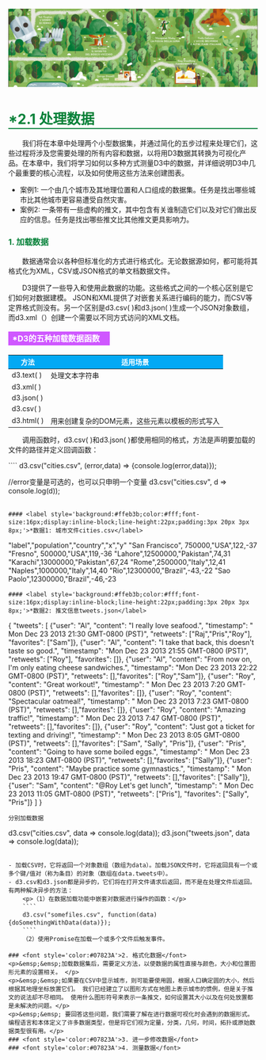 ![PNG](/asset/img/banner1.png)

<h1 style='border-bottom:2px solid #07823A;color:#07823A;'>*2.1 处理数据</h1>

&emsp;&emsp;我们将在本章中处理两个小型数据集，并通过简化的五步过程来处理它们，这些过程将涉及您需要处理的所有内容和数据，以将用D3数据其转换为可视化产品。在本章中，我们将学习如何以多种方式测量D3中的数据，并详细说明D3中几个最重要的核心流程，以及如何使用这些方法来创建图表。
- 案例1: 一个由几个城市及其地理位置和人口组成的数据集。任务是找出哪些城市比其他城市更容易遭受自然灾害。
- 案例2: 一条带有一些虚构的推文，其中包含有关谁制造它们以及对它们做出反应的信息。任务是找出哪些推文比其他推文更具影响力。

### <font style='color:#07823A'>1. 加载数据</font>
<p>&emsp;&emsp;数据通常会以各种但标准化的方式进行格式化。无论数据源如何，都可能将其格式化为XML，CSV或JSON格式的单文档数据文件。</p>
<p>&emsp;&emsp;D3提供了一些导入和使用此数据的功能。这些格式之间的一个核心区别是它们如何对数据建模。 JSON和XML提供了对嵌套关系进行编码的能力，而CSV等定界格式则没有。另一个区别是d3.csv( )和d3.json( )生成一个JSON对象数组，而d3.xml（）创建一个需要以不同方式访问的XML文档。</p>

#### <label style='background:#CF57FF;color:#fff;font-size:16px;display:inline-block;line-height:22px;padding:3px 20px 3px 8px;'>*D3的五种加载数据函数</label>
<table>
    <thead>
        <tr style="background:#03a9f4; color:#fff;">
            <th>方法</th>
            <th>适用场景</th>
        </tr>
    </thead>
    <tbody>
        <tr>
            <td>d3.text( )</td>
            <td>处理文本字符串</td>
        </tr>
        <tr>
            <td>d3.xml( )</td>
            <td></td>
        </tr>
        <tr>
            <td>d3.json( )</td>
            <td></td>
        </tr>
        <tr>
            <td>d3.csv( )</td>
            <td></td>
        </tr>
        <tr>
            <td>d3.html( )</td>
            <td>用来创建复杂的DOM元素，这些元素以模板的形式写入</td>
        </tr>
    </tbody>
</table>

<p>&emsp;&emsp;调用函数时，d3.csv( )和d3.json( )都使用相同的格式，方法是声明要加载的文件的路径并定义回调函数：</p>
````
d3.csv("cities.csv", (error,data) => {console.log(error,data)});

//error变量是可选的，也可以只申明一个变量
d3.csv("cities.csv", d => console.log(d));
````

#### <label style='background:#ffeb3b;color:#fff;font-size:16px;display:inline-block;line-height:22px;padding:3px 20px 3px 8px;'>*数据1: 城市文件cities.csv</label>
````
"label","population","country","x","y"
"San Francisco", 750000,"USA",122,-37
"Fresno", 500000,"USA",119,-36
"Lahore",12500000,"Pakistan",74,31
"Karachi",13000000,"Pakistan",67,24
"Rome",2500000,"Italy",12,41
"Naples",1000000,"Italy",14,40
"Rio",12300000,"Brazil",-43,-22
"Sao Paolo",12300000,"Brazil",-46,-23
````
#### <label style='background:#ffeb3b;color:#fff;font-size:16px;display:inline-block;line-height:22px;padding:3px 20px 3px 8px;'>*数据2: 推文信息tweets.json</label>
````
{
"tweets": [
{"user": "Al", "content": "I really love seafood.",
   "timestamp": " Mon Dec 23 2013 21:30 GMT-0800 (PST)",
   "retweets": ["Raj","Pris","Roy"], "favorites": ["Sam"]},
{"user": "Al", "content": "I take that back, this doesn't taste so good.",
   "timestamp": "Mon Dec 23 2013 21:55 GMT-0800 (PST)",
   "retweets": ["Roy"], "favorites": []},
{"user": "Al",
   "content": "From now on, I'm only eating cheese sandwiches.",
   "timestamp": "Mon Dec 23 2013 22:22 GMT-0800 (PST)",
   "retweets": [],"favorites": ["Roy","Sam"]},
{"user": "Roy", "content": "Great workout!",
   "timestamp": " Mon Dec 23 2013 7:20 GMT-0800 (PST)",
   "retweets": [],"favorites": []},
{"user": "Roy", "content": "Spectacular oatmeal!",
   "timestamp": " Mon Dec 23 2013 7:23 GMT-0800 (PST)",
   "retweets": [],"favorites": []},
{"user": "Roy", "content": "Amazing traffic!",
   "timestamp": " Mon Dec 23 2013 7:47  GMT-0800 (PST)",
   "retweets": [],"favorites": []},
{"user": "Roy", "content": "Just got a ticket for texting and driving!",
   "timestamp": " Mon Dec 23 2013 8:05 GMT-0800 (PST)",
   "retweets": [],"favorites": ["Sam", "Sally", "Pris"]},
{"user": "Pris", "content": "Going to have some boiled eggs.",
   "timestamp": " Mon Dec 23 2013 18:23 GMT-0800 (PST)",
   "retweets": [],"favorites": ["Sally"]},
{"user": "Pris", "content": "Maybe practice some gymnastics.",
   "timestamp": " Mon Dec 23 2013 19:47  GMT-0800 (PST)",
   "retweets": [],"favorites": ["Sally"]},
{"user": "Sam", "content": "@Roy Let's get lunch",
   "timestamp": " Mon Dec 23 2013 11:05 GMT-0800 (PST)",
   "retweets": ["Pris"], "favorites": ["Sally", "Pris"]}
] }
````
分别加载数据
````
d3.csv("cities.csv", data => console.log(data));
d3.json("tweets.json", data => console.log(data));
````

- 加载CSV时，它将返回一个对象数组（数组为data）。加载JSON文件时，它将返回具有一个或多个键/值对（称为条目）的对象（数组在data.tweets中）。
- d3.csv和d3.json都是异步的，它们将在打开文件请求后返回，而不是在处理文件后返回。有两种解决异步的方法：
    <p>（1）在数据加载功能中嵌套对数据进行操作的函数：</p>
    ````
    d3.csv("somefiles.csv", function(data) {doSomethingWithData(data)});
    ````
    （2）使用Promise在加载一个或多个文件后触发事件。

### <font style='color:#07823A'>2. 格式化数据</font>
<p>&emsp;&emsp;加载数据集后，需要定义方法，以使数据的属性直接与颜色，大小和位置图形元素的设置相关。 </p>
<p>&emsp;&emsp;如果要在CSV中显示城市，则可能要使用圆，根据人口确定圆的大小，然后根据其地理坐标放置它们。 我们已经建立了以图形方式在地图上表示城市的惯例，但是关于推文的说法却不尽相同。 使用什么图形符号来表示一条推文，如何设置其大小以及在何处放置都是未解决的问题。</p>
<p>&emsp;&emsp; 要回答这些问题，我们需要了解在进行数据可视化时会遇到的数据形式。编程语言和本体定义了许多数据类型，但是将它们视为定量，分类，几何，时间，拓扑或原始数据类型很有用。</p>
### <font style='color:#07823A'>3. 进一步修改数据</font>
### <font style='color:#07823A'>4. 测量数据</font>
